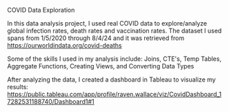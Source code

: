 COVID Data Exploration

In this data analysis project, I used real COVID data to explore/analyze global infection rates, death rates and vaccination rates. The dataset I used spans from 1/5/2020 through 8/4/24 and it was retrieved from https://ourworldindata.org/covid-deaths 

Some of the skills I used in my analysis include: Joins, CTE's, Temp Tables, Aggregate Functions, Creating Views, and Converting Data Types

After analyzing the data, I created a dashboard in Tableau to visualize my results: 
https://public.tableau.com/app/profile/raven.wallace/viz/CovidDashboard_17282531188740/Dashboard1#1

